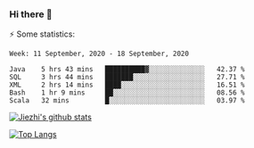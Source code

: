 ### Hi there 👋

⚡ Some statistics:

<!--START_SECTION:waka-->
```text
Week: 11 September, 2020 - 18 September, 2020

Java    5 hrs 43 mins   ██████████▓░░░░░░░░░░░░░░   42.37 % 
SQL     3 hrs 44 mins   ███████░░░░░░░░░░░░░░░░░░   27.71 % 
XML     2 hrs 14 mins   ████░░░░░░░░░░░░░░░░░░░░░   16.51 % 
Bash    1 hr 9 mins     ██░░░░░░░░░░░░░░░░░░░░░░░   08.56 % 
Scala   32 mins         █░░░░░░░░░░░░░░░░░░░░░░░░   03.97 % 
```
<!--END_SECTION:waka-->

[![Jiezhi's github stats](https://github-readme-stats.vercel.app/api?username=Jiezhi&show_icons=true)](https://github.com/Jiezhi/github-readme-stats)

[![Top Langs](https://github-readme-stats.vercel.app/api/top-langs/?username=Jiezhi&hide=javascript,html)](https://github.com/Jiezhi/github-readme-stats)
<!--
**Jiezhi/Jiezhi** is a ✨ _special_ ✨ repository because its `README.md` (this file) appears on your GitHub profile.

Here are some ideas to get you started:

- 🔭 I’m currently working on ...
- 🌱 I’m currently learning ...
- 👯 I’m looking to collaborate on ...
- 🤔 I’m looking for help with ...
- 💬 Ask me about ...
- 📫 How to reach me: ...
- 😄 Pronouns: ...
- ⚡ Fun fact: ...
-->

